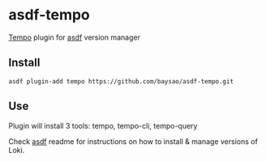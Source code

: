 # asdf-tempo

[Tempo](https://github.com/grafana/tempo) plugin for [asdf](https://github.com/asdf-vm/asdf) version manager

## Install

```
asdf plugin-add tempo https://github.com/baysao/asdf-tempo.git
```

## Use

Plugin will install 3 tools: tempo, tempo-cli, tempo-query

Check [asdf](https://github.com/asdf-vm/asdf) readme for instructions on how to install & manage versions of Loki.

